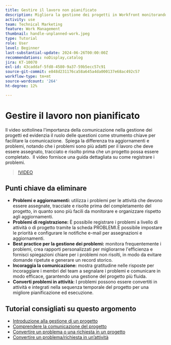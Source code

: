 ```yaml
---
title: Gestire il lavoro non pianificato
description: Migliora la gestione dei progetti in Workfront monitorando e risolvendo in modo efficace i problemi, utilizzando strumenti di registrazione, implementando best practice, promuovendo la comunicazione e convertendo facilmente i problemi in attività per un’esecuzione semplificata.
activity: use
team: Technical Marketing
feature: Work Management
thumbnail: handle-unplanned-work.jpeg
type: Tutorial
role: User
level: Beginner
last-substantial-update: 2024-06-26T00:00:00Z
recommendations: noDisplay,catalog
jira: KT-10070
exl-id: 43caddaf-5fd8-4580-9a37-59b5ecc57c91
source-git-commit: e848d231176ca58a645a4da000137e68ac492c57
workflow-type: tm+mt
source-wordcount: '264'
ht-degree: 12%

---
```


# Gestire il lavoro non pianificato

Il video sottolinea l&#39;importanza della comunicazione nella gestione dei progetti ed evidenzia il ruolo delle questioni come strumento chiave per facilitare la comunicazione. &#x200B; Spiega la differenza tra aggiornamenti e problemi, notando che i problemi sono più adatti per il lavoro che deve essere assegnato, tracciato e risolto prima che un progetto possa essere completato. &#x200B; Il video fornisce una guida dettagliata su come registrare i problemi. &#x200B;


>[!VIDEO](https://video.tv.adobe.com/v/3419488/?quality=12&learn=on&enablevpops)

## Punti chiave da eliminare

* **Problemi e aggiornamenti:** utilizza i problemi per le attività che devono essere assegnate, tracciate e risolte prima del completamento del progetto, in quanto sono più facili da monitorare e organizzare rispetto agli aggiornamenti. &#x200B;
* **Problemi di registrazione:** È possibile registrare i problemi a livello di attività o di progetto tramite la scheda PROBLEMI. &#x200B; È possibile impostare le priorità e configurare le notifiche e-mail per assegnazioni e aggiornamenti.
* **Best practice per la gestione dei problemi:** monitora frequentemente i problemi, crea rapporti personalizzati per migliorarne l&#39;efficienza e fornisci spiegazioni chiare per i problemi non risolti, in modo da evitare domande ripetute e generare un record storico. &#x200B;
* **Incoraggia la comunicazione:** mostra gratitudine nelle risposte per incoraggiare i membri del team a segnalare i problemi e comunicare in modo efficace, garantendo una gestione del progetto più fluida. &#x200B;
* **Converti problemi in attività:** I problemi possono essere convertiti in attività e integrati nella sequenza temporale del progetto per una migliore pianificazione ed esecuzione. &#x200B;


## Tutorial consigliati su questo argomento

* [Introduzione alla gestione di un progetto](/help/manage-work/projects/getting-started-manage-a-project.md)
* [Comprendere la comunicazione del progetto](/help/manage-work/projects/understand-project-communication.md)
* [Convertire un problema o una richiesta in un progetto](/help/manage-work/issues-requests/create-a-project-from-a-request.md)
* [Convertire un problema/richiesta in un’attività](/help/manage-work/issues-requests/convert-issues-to-other-work-items.md)
